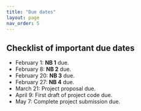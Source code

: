 ```yaml
---
title: "Due dates"
layout: page
nav_order: 5
---
```


## Checklist of important due dates



- February 1: **NB 1** due.
- February 8: **NB 2** due.
- February 20: **NB 3** due.
- February 27: **NB 4** due.
- March 21: Project proposal due.
- April 9: First draft of project code due.
- May 7: Complete project submission due.